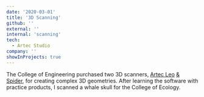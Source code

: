 ```yaml
---
date: '2020-03-01'
title: '3D Scanning'
github: ''
external: ''
internal: 'scanning'
tech:
  - Artec Studio
company: ''
showInProjects: true
---
```


The College of Engineering purchased two 3D scanners, [Artec Leo](https://www.artec3d.com/portable-3d-scanners/artec-leo) [& Spider](https://www.artec3d.com/portable-3d-scanners/artec-spider#overview), for creating complex 3D geometries. After learning the software with practice products, I scanned a whale skull for the College of Ecology.
